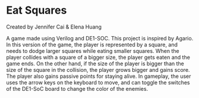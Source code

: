 # Eat Squares
Created by Jennifer Cai & Elena Huang

A game made using Verilog and DE1-SOC.
This project is inspired by Agario. In this version of the game, the player is represented by a square, and needs to dodge larger squares while eating smaller squares. When the player collides with a square of a bigger size, the player gets eaten and the game ends. On the other hand, if the size of the player is bigger than the size of the square in the collision, the player grows bigger and gains score. The player also gains passive points for staying alive. In gameplay, the user uses the arrow keys on the keyboard to move, and can toggle the switches of the DE1-SoC board to change the color of the enemies.
